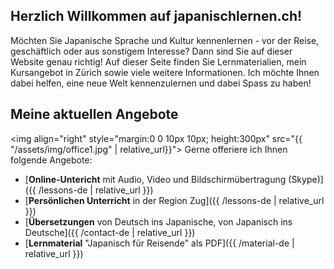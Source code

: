 ## Herzlich Willkommen auf japanischlernen.ch!

Möchten Sie Japanische Sprache und Kultur kennenlernen - vor der Reise, geschäftlich oder aus sonstigem Interesse? Dann sind Sie auf dieser Website genau richtig! Auf dieser Seite finden Sie Lernmaterialien, mein Kursangebot in Zürich sowie viele weitere Informationen. Ich möchte Ihnen dabei helfen, eine neue Welt kennenzulernen und dabei Spass zu haben!

## Meine aktuellen Angebote

<img align="right" style="margin:0 0 10px 10px; height:300px" src="{{ "/assets/img/office1.jpg" | relative_url}}">
Gerne offeriere ich Ihnen folgende Angebote:

* [**Online-Untericht** mit Audio, Video und Bildschirmübertragung (Skype)]({{ /lessons-de | relative_url }})
* [**Persönlichen Unterricht** in der Region Zug]({{ /lessons-de | relative_url }})
* [**Übersetzungen** von Deutsch ins Japanische, von Japanisch ins Deutsche]({{ /contact-de | relative_url }})
* [**Lernmaterial** "Japanisch für Reisende" als PDF]({{ /material-de | relative_url }})

<!-- ## Welcome to GitHub Pages

You can use the [editor on GitHub](https://github.com/muellermichel/japanischlernen/edit/master/index.md) to maintain and preview the content for your website in Markdown files.

Whenever you commit to this repository, GitHub Pages will run [Jekyll](https://jekyllrb.com/) to rebuild the pages in your site, from the content in your Markdown files.

### Markdown

Markdown is a lightweight and easy-to-use syntax for styling your writing. It includes conventions for

```markdown
Syntax highlighted code block

# Header 1
## Header 2
### Header 3

- Bulleted
- List

1. Numbered
2. List

**Bold** and _Italic_ and `Code` text

[Link](url) and ![Image](src)
```

For more details see [GitHub Flavored Markdown](https://guides.github.com/features/mastering-markdown/).

### Jekyll Themes

Your Pages site will use the layout and styles from the Jekyll theme you have selected in your [repository settings](https://github.com/muellermichel/japanischlernen/settings). The name of this theme is saved in the Jekyll `_config.yml` configuration file.

### Support or Contact

Having trouble with Pages? Check out our [documentation](https://help.github.com/categories/github-pages-basics/) or [contact support](https://github.com/contact) and we’ll help you sort it out. -->
